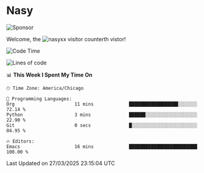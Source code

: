 # Nasy

<!--
<p align="center">
<img height="200" src="https://github-readme-stats.vercel.app/api?username=nasyxx&count_private=true&show_icons=true&theme=dracula&include_all_commits=true"/>
<img height="200" src="https://github-readme-stats.vercel.app/api/top-langs/?username=nasyxx&theme=dracula&hide=html,jupyter+notebook&count_private=true&show_icons=true"/>
</p>

  
----------------
-->

![Sponsor](https://img.shields.io/static/v1.svg?label=Sponsor&message=%E2%9D%A4&logo=GitHub&style=flat&color=pink)
 
Welcome, the ![nasyxx visitor counter](https://count.getloli.com/get/@nasyxx?theme=rule34)th vistor!
 
<!--START_SECTION:waka-->
![Code Time](http://img.shields.io/badge/Code%20Time-4%2C739%20hrs%2057%20mins-blue)

![Lines of code](https://img.shields.io/badge/From%20Hello%20World%20I%27ve%20Written-6.3%20million%20lines%20of%20code-blue)

📊 **This Week I Spent My Time On** 

```text
🕑︎ Time Zone: America/Chicago

💬 Programming Languages: 
Org                      11 mins             ██████████████████░░░░░░░   72.14 % 
Python                   3 mins              ██████░░░░░░░░░░░░░░░░░░░   22.90 % 
Git                      0 secs              █░░░░░░░░░░░░░░░░░░░░░░░░   04.95 % 

🔥 Editors: 
Emacs                    16 mins             █████████████████████████   100.00 % 
```


 Last Updated on 27/03/2025 23:15:04 UTC
<!--END_SECTION:waka-->

<!-- ![visitors](https://visitor-badge.laobi.icu/badge?page_id=nasyxx.nasyxx) -->
